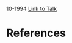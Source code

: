 

10-1994
[Link to Talk](https://www.churchofjesuschrist.org/study/general-conference/1994/10/sunday-morning-session?lang=eng)



# References
